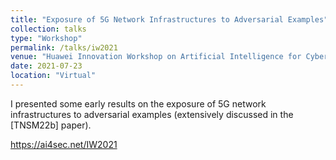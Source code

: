```yaml
---
title: "Exposure of 5G Network Infrastructures to Adversarial Examples"
collection: talks
type: "Workshop"
permalink: /talks/iw2021
venue: "Huawei Innovation Workshop on Artificial Intelligence for Cyber-Security"
date: 2021-07-23
location: "Virtual"
---
```

 
I presented some early results on the exposure of 5G network infrastructures to adversarial examples (extensively discussed in the [TNSM22b] paper).

https://ai4sec.net/IW2021